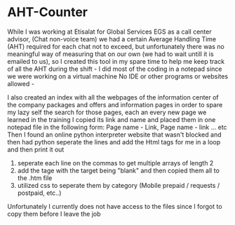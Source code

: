 # AHT-Counter
While I was working at Etisalat for Global Services EGS as a call center advisor, (Chat non-voice team) we had a certain Average Handling Time (AHT) required for each chat not to exceed, but unfortunately there was no meaningful way of measuring that on our own (we had to wait untill it is emailed to us), so I created this tool in my spare time to help me keep track of all the AHT during the shift - I did most of the coding in a notepad since we were working on a virtual machine No IDE or other programs or websites allowed - 

I also created an index with all the webpages of the information center of the company packages and offers and information pages in order to spare my lazy self the search for those pages, each an every new page we learned in the training I copied its link and name and placed them in one notepad file in the following form:
Page name - Link, Page name - link ... etc
Then I found an online python interpreter website that wasn't blocked and then had python seperate the lines and add the Html tags for me in a loop and then print it out
1. seperate each line on the commas to get multiple arrays of length 2
2. add the tage <a> with the target being "blank" and then copied them all to the .htm file 
3. utilized css to seperate them by category (Mobile prepaid / requests / postpaid, etc..)

Unfortunately I currently does not have access to the files since I forgot to copy them before I leave the job

